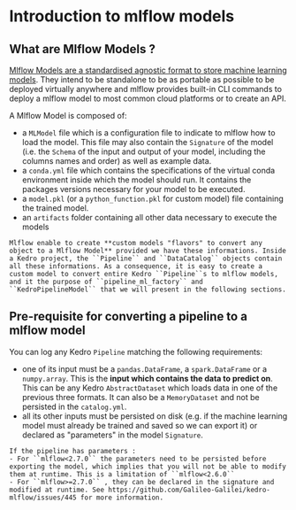 # Introduction to mlflow models

## What are Mlflow Models ?

[Mlflow Models are a standardised agnostic format to store machine learning models](https://www.mlflow.org/docs/latest/models.html). They intend to be standalone to be as portable as possible to be deployed virtually anywhere and mlflow provides built-in CLI commands to deploy a mlflow model to most common cloud platforms or to create an API.

A Mlflow Model is composed of:

- a ``MLModel`` file which is a configuration file to indicate to mlflow how to load the model. This file may also contain the ``Signature`` of the model (i.e. the ``Schema`` of the input and output of your model, including the columns names and order) as well as example data.  
- a ``conda.yml`` file which contains the specifications of the virtual conda environment inside which the model should run. It contains the packages versions necessary for your model to be executed.
- a ``model.pkl`` (or a ``python_function.pkl`` for custom model) file containing the trained model.  
- an ``artifacts`` folder containing all other data necessary to execute the models

```{important}
Mlflow enable to create **custom models "flavors" to convert any object to a Mlflow Model** provided we have these informations. Inside a Kedro project, the ``Pipeline`` and ``DataCatalog`` objects contain all these informations. As a consequence, it is easy to create a custom model to convert entire Kedro ``Pipeline``s to mlflow models, and it the purpose of ``pipeline_ml_factory`` and ``KedroPipelineModel`` that we will present in the following sections.
```

## Pre-requisite for converting a pipeline to a mlflow model

You can log any Kedro ``Pipeline`` matching the following requirements:

- one of its input must be a ``pandas.DataFrame``, a ``spark.DataFrame`` or a ``numpy.array``. This is the **input which contains the data to predict on**. This can be any Kedro ``AbstractDataset`` which loads data in one of the previous three formats. It can also be a ``MemoryDataset`` and not be persisted in the ``catalog.yml``.
- all its other inputs must be persisted on disk (e.g. if the machine learning model must already be trained and saved so we can export it) or declared as "parameters" in the model ``Signature``.

```{warning}
If the pipeline has parameters :
- For ``mlflow<2.7.0`` the parameters need to be persisted before exporting the model, which implies that you will not be able to modify them at runtime. This is a limitation of ``mlflow<2.6.0``
- For ``mlflow>=2.7.0`` , they can be declared in the signature and modified at runtime. See https://github.com/Galileo-Galilei/kedro-mlflow/issues/445 for more information.
```
